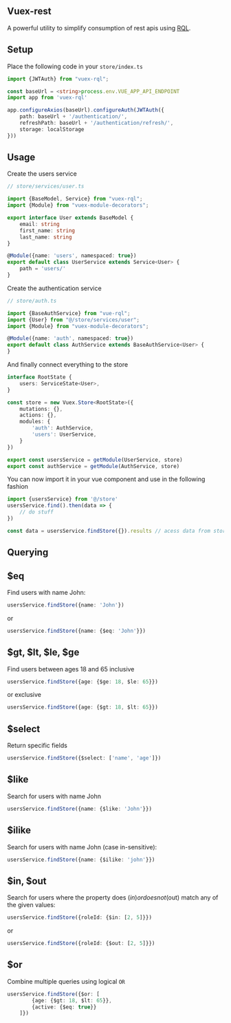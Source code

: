 ## Vuex-rest

A powerful utility to simplify consumption of rest apis
using [RQL](https://connect.cloudblue.com/community/developers/api/rql/).

## Setup

Place the following code in your `store/index.ts`

```typescript
import {JWTAuth} from "vuex-rql";

const baseUrl = <string>process.env.VUE_APP_API_ENDPOINT
import app from 'vuex-rql'

app.configureAxios(baseUrl).configureAuth(JWTAuth({
    path: baseUrl + '/authentication/',
    refreshPath: baseUrl + '/authentication/refresh/',
    storage: localStorage
}))
```

## Usage
Create the users service

```typescript
// store/services/user.ts

import {BaseModel, Service} from "vuex-rql";
import {Module} from "vuex-module-decorators";

export interface User extends BaseModel {
	email: string
	first_name: string
	last_name: string
}

@Module({name: 'users', namespaced: true})
export default class UserService extends Service<User> {
	path = 'users/'
}
```

Create the authentication service

```typescript
// store/auth.ts

import {BaseAuthService} from "vue-rql";
import {User} from "@/store/services/user";
import {Module} from "vuex-module-decorators";

@Module({name: 'auth', namespaced: true})
export default class AuthService extends BaseAuthService<User> {
}
```

And finally connect everything to the store

```typescript
interface RootState {
	users: ServiceState<User>,
}

const store = new Vuex.Store<RootState>({
	mutations: {},
	actions: {},
	modules: {
		'auth': AuthService,
		'users': UserService,
	}
})

export const usersService = getModule(UserService, store)
export const authService = getModule(AuthService, store)
```

You can now import it in your vue component and use in the following fashion

```typescript
import {usersService} from '@/store'
usersService.find().then(data => {
	// do stuff
})

const data = usersService.findStore({}).results // acess data from store
```

## Querying

## $eq

Find users with name John: 
```typescript
usersService.findStore({name: 'John'})
```
or
```typescript
usersService.findStore({name: {$eq: 'John'}})
```

## $gt, $lt, $le, $ge
Find users between ages 18 and 65 inclusive

```typescript
usersService.findStore({age: {$ge: 18, $le: 65}})
```
or exclusive
```typescript
usersService.findStore({age: {$gt: 18, $lt: 65}})
```

## $select
Return specific fields
```typescript
usersService.findStore({$select: ['name', 'age']})
```

## $like
Search for users with name John
```typescript
usersService.findStore({name: {$like: 'John'}})
```

## $ilike
Search for users with name John (case in-sensitive):
```typescript
usersService.findStore({name: {$ilike: 'john'}})
```

## $in, $out
Search for users where the property does ($in) or does not ($out) match any of the given values:
```typescript
usersService.findStore({roleId: {$in: [2, 5]}})
```
or
```typescript
usersService.findStore({roleId: {$out: [2, 5]}})
```

## $or
Combine multiple queries using logical `OR`
```typescript
usersService.findStore({$or: [
        {age: {$gt: 18, $lt: 65}},
        {active: {$eq: true}}
    ]})
```

